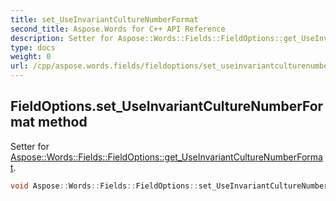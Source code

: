```yaml
---
title: set_UseInvariantCultureNumberFormat
second_title: Aspose.Words for C++ API Reference
description: Setter for Aspose::Words::Fields::FieldOptions::get_UseInvariantCultureNumberFormat. 
type: docs
weight: 0
url: /cpp/aspose.words.fields/fieldoptions/set_useinvariantculturenumberformat/
---
```

## FieldOptions.set_UseInvariantCultureNumberFormat method


Setter for [Aspose::Words::Fields::FieldOptions::get_UseInvariantCultureNumberFormat](./get_useinvariantculturenumberformat/).

```cpp
void Aspose::Words::Fields::FieldOptions::set_UseInvariantCultureNumberFormat(bool value)
```

